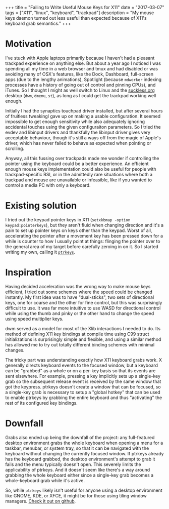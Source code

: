 +++
title = "Failing to Write Useful Mouse Keys for X11"
date = "2017-03-07"
tags = ["X11", "linux", "keyboard", "trackpad"]
description = "My mouse keys daemon turned out less useful than expected because of X11's keyboard grab semantics."
+++

# Motivation

I've stuck with Apple laptops primarily because I haven't had a pleasant trackpad experience on anything else. But about a year ago I noticed I was spending all my time in a web browser and tmux and had disabled or was avoiding many of OSX's features, like the Dock, Dashboard, full-screen apps (due to the lengthy animations), Spotlight (because `mdworker` indexing processes have a history of going out of control and pinning CPUs), and iTunes. So I thought I might as well switch to Linux and the [suckless.org](http://suckless.org) desktop (`dwm`, `dmenu`, `st`), as long as I could get the trackpad working well enough.

Initially I had the synaptics touchpad driver installed, but after several hours of fruitless tweakingI gave up on making a usable configuration. It seemed impossible to get enough sensitivity while also adequately ignoring accidental touches using the given configuraiton parameters. So I tried the evdev and libinput drivers and thankfully the libinput driver gives very acceptable behaviour, though it's still a ways off from the magic of Apple's driver, which has never failed to behave as expected when pointing or scrolling.

Anyway, all this fussing over trackpads made me wonder if controlling the pointer using the keyboard could be a better experience. An efficient enough mouse keys implementation could also be useful for people with trackpad-specific RSI, or in the admittedly rare situations where both a trackpad and mouse are unavailable or infeasible, like if you wanted to control a media PC with only a keyboard.

# Existing solution

I tried out the keypad pointer keys in X11 (`setxkbmap -option keypad:pointerkeys`), but they aren't fluid when changing direction and it's a pain to set up pointer keys on keys other than the keypad. Worst of all, accelerating the pointer after a movement key has been pressed down for a while is counter to how I usually point at things: flinging the pointer over to the general area of my target before carefully zeroing in on it. So I started writing my own, calling it [`ptrkeys`](https://github.com/torbiak/ptrkeys).

# Inspiration

Having decided acceleration was the wrong way to make mouse keys efficient, I tried out some schemes where the speed could be changed instantly. My first idea was to have "dual-sticks", two sets of directional keys, one for coarse and the other for fine control, but this was surprisingly difficult to use. It was far more intuitive to use WASD for directional control while using the thumb and pinky or the other hand to change the speed using speed multiplier keys.

dwm served as a model for most of the Xlib interactions I needed to do. Its method of defining X11 key bindings at compile time using C99 struct initializations is surprisingly simple and flexible, and using a similar method has allowed me to try out totally different binding schemes with minimal changes.

The tricky part was understanding exactly how X11 keyboard grabs work. X generally directs keyboard events to the focused window, but a keyboard can be "grabbed" as a whole or on a per-key basis so that its events are sent elsewhere. For example, pressing a key implicitly sets up a single-key grab so the subsequent release event is received by the same window that got the keypress. ptrkeys doesn't create a window that can be focused, so a single-key grab is necessary to setup a "global hotkey" that can be used to enable ptrkeys by grabbing the entire keyboard and thus "activating" the rest of its configured key bindings.

# Downfall

Grabs also ended up being the downfall of the project: any full-featured desktop environment grabs the whole keyboard when opening a menu for a taskbar, menubar, or system tray, so that it can be navigated with the keyboard without changing the currently focused window. If ptrkeys already has the keyboard grabbed, the desktop environment's attempt to grab it fails and the menu typically doesn't open. This severely limits the applicability of ptrkeys. And it doesn't seem like there's a way around grabbing the whole keyboard either since a single-key grab becomes a whole-keyboard grab while it's active.

So, while `ptrkeys` likely isn't useful for anyone using a desktop environment like GNOME, KDE, or XFCE, it might be for those using tiling window managers. [Check it out on github](https://github.com/torbiak/ptrkeys).
